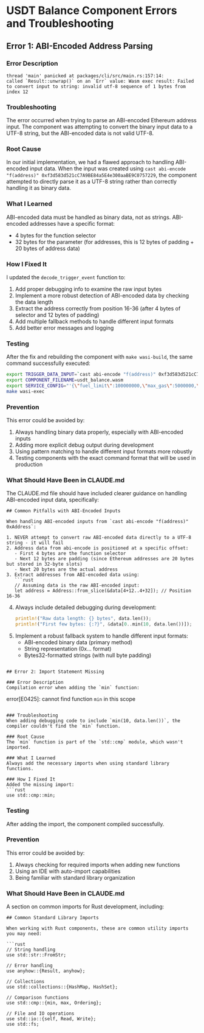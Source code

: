 # USDT Balance Component Errors and Troubleshooting

## Error 1: ABI-Encoded Address Parsing

### Error Description
```
thread 'main' panicked at packages/cli/src/main.rs:157:14:
called `Result::unwrap()` on an `Err` value: Wasm exec result: Failed to convert input to string: invalid utf-8 sequence of 1 bytes from index 12
```

### Troubleshooting
The error occurred when trying to parse an ABI-encoded Ethereum address input. The component was attempting to convert the binary input data to a UTF-8 string, but the ABI-encoded data is not valid UTF-8.

### Root Cause
In our initial implementation, we had a flawed approach to handling ABI-encoded input data. When the input was created using `cast abi-encode "f(address)" 0xf3d583d521cC7A9BE84a5E4e300aaBE9C0757229`, the component attempted to directly parse it as a UTF-8 string rather than correctly handling it as binary data.

### What I Learned
ABI-encoded data must be handled as binary data, not as strings. ABI-encoded addresses have a specific format: 
- 4 bytes for the function selector
- 32 bytes for the parameter (for addresses, this is 12 bytes of padding + 20 bytes of address data)

### How I Fixed It
I updated the `decode_trigger_event` function to:

1. Add proper debugging info to examine the raw input bytes
2. Implement a more robust detection of ABI-encoded data by checking the data length
3. Extract the address correctly from position 16-36 (after 4 bytes of selector and 12 bytes of padding)
4. Add multiple fallback methods to handle different input formats
5. Add better error messages and logging

### Testing
After the fix and rebuilding the component with `make wasi-build`, the same command successfully executed:

```bash
export TRIGGER_DATA_INPUT=`cast abi-encode "f(address)" 0xf3d583d521cC7A9BE84a5E4e300aaBE9C0757229`
export COMPONENT_FILENAME=usdt_balance.wasm
export SERVICE_CONFIG="'{\"fuel_limit\":100000000,\"max_gas\":5000000,\"host_envs\":[],\"kv\":[[\"api_endpoint\",\"https://api.example.com\"]],\"workflow_id\":\"default\",\"component_id\":\"default\"}'"
make wasi-exec
```

### Prevention 
This error could be avoided by:

1. Always handling binary data properly, especially with ABI-encoded inputs
2. Adding more explicit debug output during development
3. Using pattern matching to handle different input formats more robustly
4. Testing components with the exact command format that will be used in production

### What Should Have Been in CLAUDE.md
The CLAUDE.md file should have included clearer guidance on handling ABI-encoded input data, specifically:

```
## Common Pitfalls with ABI-Encoded Inputs

When handling ABI-encoded inputs from `cast abi-encode "f(address)" 0xAddress`:

1. NEVER attempt to convert raw ABI-encoded data directly to a UTF-8 string - it will fail
2. Address data from abi-encode is positioned at a specific offset:
   - First 4 bytes are the function selector
   - Next 12 bytes are padding (since Ethereum addresses are 20 bytes but stored in 32-byte slots)
   - Next 20 bytes are the actual address
3. Extract addresses from ABI-encoded data using:
   ```rust
   // Assuming data is the raw ABI-encoded input:
   let address = Address::from_slice(&data[4+12..4+32]); // Position 16-36
   ```
4. Always include detailed debugging during development:
   ```rust
   println!("Raw data length: {} bytes", data.len());
   println!("First few bytes: {:?}", &data[0..min(10, data.len())]);
   ```
5. Implement a robust fallback system to handle different input formats:
   - ABI-encoded binary data (primary method)
   - String representation (0x... format)
   - Bytes32-formatted strings (with null byte padding)
```

## Error 2: Import Statement Missing

### Error Description
Compilation error when adding the `min` function:
```
error[E0425]: cannot find function `min` in this scope
```

### Troubleshooting
When adding debugging code to include `min(10, data.len())`, the compiler couldn't find the `min` function.

### Root Cause
The `min` function is part of the `std::cmp` module, which wasn't imported.

### What I Learned
Always add the necessary imports when using standard library functions.

### How I Fixed It
Added the missing import:
```rust
use std::cmp::min;
```

### Testing
After adding the import, the component compiled successfully.

### Prevention
This error could be avoided by:
1. Always checking for required imports when adding new functions
2. Using an IDE with auto-import capabilities
3. Being familiar with standard library organization

### What Should Have Been in CLAUDE.md
A section on common imports for Rust development, including:

```
## Common Standard Library Imports

When working with Rust components, these are common utility imports you may need:

```rust
// String handling
use std::str::FromStr;

// Error handling
use anyhow::{Result, anyhow};

// Collections
use std::collections::{HashMap, HashSet};

// Comparison functions
use std::cmp::{min, max, Ordering};

// File and IO operations
use std::io::{self, Read, Write};
use std::fs;
```
```